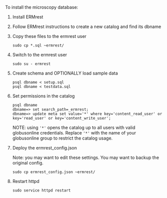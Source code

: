 To install the microscopy database:

1. Install ERMrest

2. Follow ERMrest instructions to create a new catalog and find its dbname

3. Copy these files to the ermrest user

   ```
   sudo cp *.sql ~ermrest/
   ```

4. Switch to the ermrest user

   ```
   sudo su - ermrest
   ```

5. Create schema and OPTIONALLY load sample data

   ```
   psql dbname < setup.sql
   psql dbname < testdata.sql
   ```

6. Set permissions in the catalog

   ```
   psql dbname
   dbname=> set search_path=_ermrest;
   dbname=> update meta set value='*' where key='content_read_user' or key='read_user' or key='content_write_user';
   ```

   NOTE: using `'*'` opens the catalog up to all users with valid
   globusonline credentials. Replace `'*'` with the name of your
   globusonline group to restrict the catalog usage.

7. Deploy the ermrest_config.json

   Note: you may want to edit these settings. You may want to backup the original config.

   ```
   sudo cp ermrest_config.json ~ermrest/
   ```

8. Restart httpd

   ```
   sudo service httpd restart
   ```

